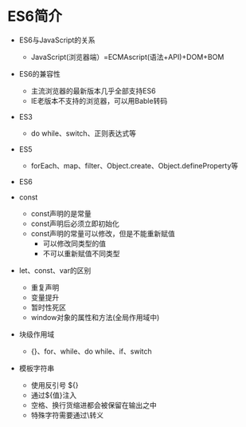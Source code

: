 # ES6简介

* ES6与JavaScript的关系
  * JavaScript(浏览器端）=ECMAscript(语法+API)+DOM+BOM

* ES6的兼容性
  * 主流浏览器的最新版本几乎全部支持ES6
  * IE老版本不支持的浏览器，可以用Bable转码
* ES3
  * do while、switch、正则表达式等
* ES5
  * forEach、map、filter、Object.create、Object.defineProperty等
* ES6
* const
  * const声明的是常量
  * const声明后必须立即初始化
  * const声明的常量可以修改，但是不能重新赋值
    * 可以修改同类型的值
    * 不可以重新赋值不同类型
* let、const、var的区别
  * 重复声明
  * 变量提升
  * 暂时性死区
  * window对象的属性和方法(全局作用域中)
* 块级作用域
  * {}、for、while、do while、if、switch
* 模板字符串
  * 使用反引号  ${}
  * 通过${值}注入
  * 空格、换行货缩进都会被保留在输出之中
  * 特殊字符需要通过\转义